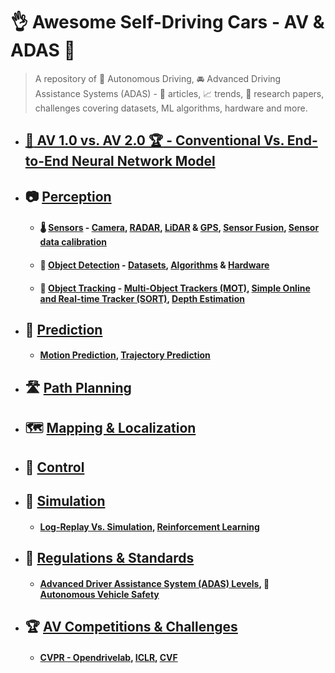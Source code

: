 # :ok_hand: Awesome Self-Driving Cars - AV & ADAS :car:

> A repository of :car: Autonomous Driving, :oncoming_automobile: Advanced Driving Assistance Systems (ADAS) -  :open_book: articles, :chart_with_upwards_trend: trends, :scroll: research papers, challenges covering datasets, ML algorithms, hardware and more.

- ## [:2nd_place_medal: AV 1.0 vs. AV 2.0 :trophy: - Conventional Vs. End-to-End Neural Network Model]()
- ## :camera: [Perception](docs/perception.md)
  - #### :thermometer: [Sensors]() - [Camera](), [RADAR](), [LiDAR](docs/lidar.md) & [GPS](), [Sensor Fusion](docs/sensor-fusion.md), [Sensor data calibration]()
  - #### :vertical_traffic_light: [Object Detection]() - [Datasets](), [Algorithms]() & [Hardware]()
  - #### :minibus: [Object Tracking]() - [Multi-Object Trackers (MOT)](), [Simple Online and Real-time Tracker (SORT)](), [Depth Estimation]()
- ## :blue_car: [Prediction](docs/prediction.md)
  - #### [Motion Prediction](), [Trajectory Prediction]()
- ## :motorway: [Path Planning](docs/docs/planning.md)
- ## :world_map: [Mapping & Localization](docs/mapping.md)
- ## :compass: [Control](control.md)
- ## :city_sunset: [Simulation](docs/simulation.md)
  - #### [Log-Replay Vs. Simulation](), [Reinforcement Learning](docs/reinforcement-learning.md)
- ## :medal_sports: [Regulations & Standards](docs/regulations.md)
  - #### [Advanced Driver Assistance System (ADAS) Levels](docs/competitions.md), :safety_vest: [Autonomous Vehicle Safety](docs/competitions.md)
- ## :trophy: [AV Competitions & Challenges](docs/competitons.md)
  - #### [CVPR - Opendrivelab](https://opendrivelab.com/challenge2024/), [ICLR](https://iclr.cc/), [CVF](https://www.thecvf.com)
